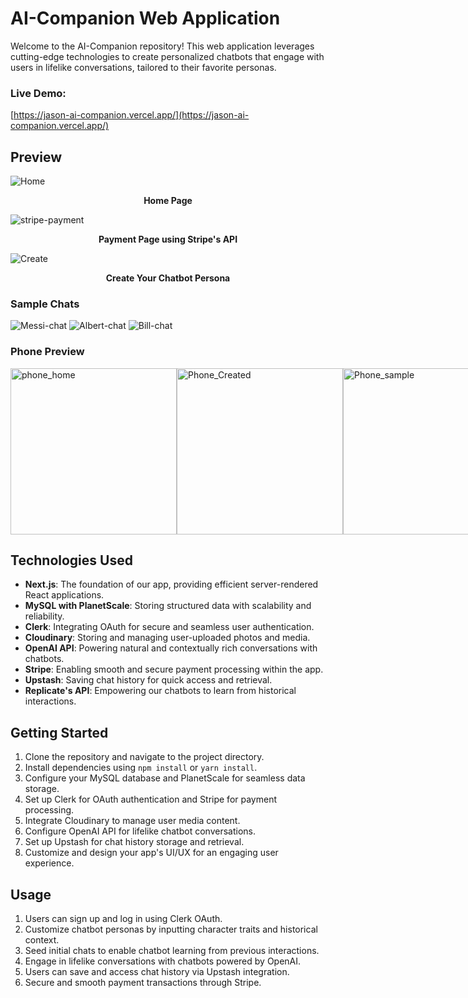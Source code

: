 # AI-Companion Web Application

Welcome to the AI-Companion repository! This web application leverages cutting-edge technologies to create personalized chatbots that engage with users in lifelike conversations, tailored to their favorite personas.   
  
### Live Demo: 
[https://jason-ai-companion.vercel.app/](https://jason-ai-companion.vercel.app/)

## Preview

![Home](https://github.com/jasonsonthanhngo/ai-companion/assets/131301318/4728f19b-38a9-414f-b499-d9f0c046f47e)
 **<p align="center">Home Page</p>** 
![stripe-payment](https://github.com/jasonsonthanhngo/ai-companion/assets/131301318/8462231e-bbcd-4236-81f6-875225dcdab4)
 **<p align="center">Payment Page using Stripe's API</p>** 
![Create](https://github.com/jasonsonthanhngo/ai-companion/assets/131301318/c8b93044-b1d7-4a86-8d19-142b7038b3c1)
 **<p align="center">Create Your Chatbot Persona</p>** 
 ### Sample Chats
![Messi-chat](https://github.com/jasonsonthanhngo/ai-companion/assets/131301318/b646f1b7-8f2f-44d9-a6d5-0ae6222d4c2f)
![Albert-chat](https://github.com/jasonsonthanhngo/ai-companion/assets/131301318/bc81e79c-e640-435c-a198-b93d92f9b9fa)
![Bill-chat](https://github.com/jasonsonthanhngo/ai-companion/assets/131301318/d386d3d7-fea7-4e6f-8ba5-4fd82e326e7f)

### Phone Preview

<div style="display: flex;">
  <img src="https://github.com/jasonsonthanhngo/ai-companion/assets/131301318/8be179f5-134b-4821-b94a-ba833ee8daeb" alt="phone_home" width="266"/>
  <img src="https://github.com/jasonsonthanhngo/ai-companion/assets/131301318/3dc43bb7-db24-42a3-82d9-1906b001783b" alt="Phone_Created" width="266"/>
  <img src="https://github.com/jasonsonthanhngo/ai-companion/assets/131301318/11f72c92-1d0c-4762-9fcc-994eb994f141" alt="Phone_sample" width="266"/>
</div>







## Technologies Used

- **Next.js**: The foundation of our app, providing efficient server-rendered React applications.
- **MySQL with PlanetScale**: Storing structured data with scalability and reliability.
- **Clerk**: Integrating OAuth for secure and seamless user authentication.
- **Cloudinary**: Storing and managing user-uploaded photos and media.
- **OpenAI API**: Powering natural and contextually rich conversations with chatbots.
- **Stripe**: Enabling smooth and secure payment processing within the app.
- **Upstash**: Saving chat history for quick access and retrieval.
- **Replicate's API**: Empowering our chatbots to learn from historical interactions.

## Getting Started

1. Clone the repository and navigate to the project directory.
2. Install dependencies using `npm install` or `yarn install`.
3. Configure your MySQL database and PlanetScale for seamless data storage.
4. Set up Clerk for OAuth authentication and Stripe for payment processing.
5. Integrate Cloudinary to manage user media content.
6. Configure OpenAI API for lifelike chatbot conversations.
7. Set up Upstash for chat history storage and retrieval.
8. Customize and design your app's UI/UX for an engaging user experience.

## Usage

1. Users can sign up and log in using Clerk OAuth.
2. Customize chatbot personas by inputting character traits and historical context.
3. Seed initial chats to enable chatbot learning from previous interactions.
4. Engage in lifelike conversations with chatbots powered by OpenAI.
5. Users can save and access chat history via Upstash integration.
6. Secure and smooth payment transactions through Stripe.


